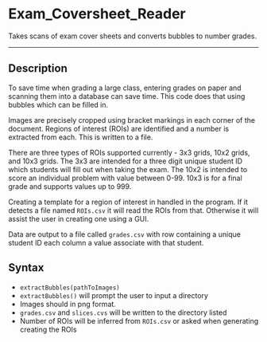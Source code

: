 # Exam_Coversheet_Reader
Takes scans of exam cover sheets and converts bubbles to number grades.

-----------
## Description
To save time when grading a large class, entering grades on paper and scanning them into a database can save time. This code does that using bubbles which can be filled in.

Images are precisely cropped using bracket markings in each corner of the document. Regions of interest (ROIs) are identified and a number is extracted from each. This is written to a file.

There are three types of ROIs supported currently - 3x3 grids, 10x2 grids, and 10x3 grids. The 3x3 are intended for a three digit unique student ID which students will fill out when taking the exam. The 10x2 is intended to score an individual problem with value between 0-99. 10x3 is for a final grade and supports values up to 999.

Creating a template for a region of interest in handled in the program. If it detects a file named ```ROIs.csv``` it will read the ROIs from that. Otherwise it will assist the user in creating one using a GUI.

Data are output to a file called ```grades.csv``` with row containing a unique student ID each column a value associate with that student.

## Syntax
- ```extractBubbles(pathToImages)```
- ```extractBubbles()```  will prompt the user to input a directory
- Images should in png format.
- ```grades.csv``` and ```slices.cvs``` will be written to the directory listed
- Number of ROIs will be inferred from ```ROIs.csv``` or asked when generating creating the ROIs
